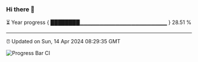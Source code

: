 ### Hi there 👋

⏳ Year progress { ████████▁▁▁▁▁▁▁▁▁▁▁▁▁▁▁▁▁▁▁▁▁▁ } 28.51 %

---

⏰ Updated on Sun, 14 Apr 2024 08:29:35 GMT

![Progress Bar CI](https://github.com/IshwaranRudhara/GIT-ACTION/workflows/Progress%20Bar%20CI/badge.svg)
